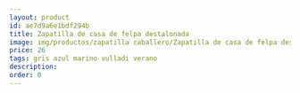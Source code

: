 ```yaml
---
layout: product
id: ae7d9a6e1bdf294b
title: Zapatilla de casa de felpa destalonada 
image: img/productos/zapatilla caballero/Zapatilla de casa de felpa destalonada =26 =gris azul marino vulladi verano.webp
price: 26 
tags: gris azul marino vulladi verano
description: 
order: 0
---
```

